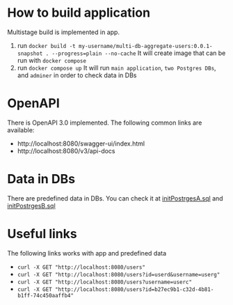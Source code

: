 # How to build application #
Multistage build is implemented in app.

1. run `docker build -t my-username/multi-db-aggregate-users:0.0.1-snapshot . --progress=plain --no-cache`
It will create image that can be run with `docker compose`
2. run `docker compose up`
It will run `main application`, `two Postgres DBs`, and `adminer` in order to check data in DBs

# OpenAPI #
There is OpenAPI 3.0 implemented. 
The following common links are available:
- http://localhost:8080/swagger-ui/index.html
- http://localhost:8080/v3/api-docs

# Data in DBs #
There are predefined data in DBs. You can check it at [initPostrgesA.sql](initPostrgesA.sql) and [initPostrgesB.sql](initPostrgesB.sql)

# Useful links #
The following links works with app and predefined data
- `curl -X GET "http://localhost:8080/users"`
- `curl -X GET "http://localhost:8080/users?id=userd&username=userg"`
- `curl -X GET "http://localhost:8080/users?username=userc"`
- `curl -X GET "http://localhost:8080/users?id=b27ec9b1-c32d-4b81-b1ff-74c450aaffb4"`
